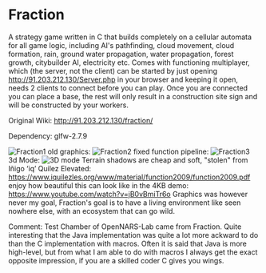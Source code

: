 # Fraction
A strategy game written in C that builds completely on a cellular automata for all game logic, including AI's pathfinding, cloud movement, cloud formation, rain, ground water propagation, water propagation, forest growth, citybuilder AI, electricity etc.
Comes with functioning multiplayer, which (the server, not the client) can be started by just opening http://91.203.212.130/Server.php in your browser and keeping it open, needs 2 clients to connect before you can play. Once you are connected you can place a base, the rest will only result in a construction site sign and will be constructed by your workers.

Original Wiki: http://91.203.212.130/fraction/

Dependency: glfw-2.7.9

![Fraction1](https://user-images.githubusercontent.com/8284677/53295826-bdac1080-37fb-11e9-876a-7c1b32ddcf46.png)
old graphics:
![Fraction2](https://user-images.githubusercontent.com/8284677/53295829-c0a70100-37fb-11e9-9eee-a90a656ee6fc.png)
fixed function pipeline:
![Fraction3](https://user-images.githubusercontent.com/8284677/53295928-a1a96e80-37fd-11e9-8a7c-71c2e51c1f8e.png)
3d Mode:
![3D mode](https://user-images.githubusercontent.com/8284677/53295975-68bdc980-37fe-11e9-94a4-08c2cc8c2c58.png)
Terrain shadows are cheap and soft, "stolen" from Iñigo ‘iq’ Quilez Elevated: https://www.iquilezles.org/www/material/function2009/function2009.pdf enjoy how beautiful this can look like in the 4KB demo: https://www.youtube.com/watch?v=jB0vBmiTr6o
Graphics was however never my goal, Fraction's goal is to have a living environment like seen nowhere else, with an ecosystem that can go wild.

Comment:
Test Chamber of OpenNARS-Lab came from Fraction. Quite interesting that the Java implementation was quite a lot more ackward to do than the C implementation with macros. Often it is said that Java is more high-level, but from what I am able to do with macros I always get the exact opposite impression, if you are a skilled coder C gives you wings.
